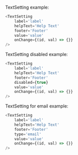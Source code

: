 TextSetting example:

```js
<TextSetting
    label='label'
    helpText='Help Text'
    footer='Footer'
    value='value'
    onChange={(id, val) => {}}
/>
```

TextSetting disabled example:

```js
<TextSetting
    label='label'
    helpText='Help Text'
    footer='Footer'
    disabled={true}
    value='value'
    onChange={(id, val) => {}}
/>
```

TextSetting for email example:

```js
<TextSetting
    label='label'
    helpText='Help Text'
    footer='Footer'
    type='email'
    value='value'
    onChange={(id, val) => {}}
/>
```
